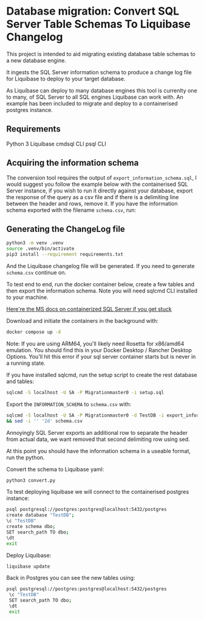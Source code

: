 # Database migration: Convert SQL Server Table Schemas To Liquibase Changelog

This project is intended to aid migrating existing database table schemas to a new database engine.

It ingests the SQL Server information schema to produce a change log file for Liquibase to deploy to your target database.

As Liquibase can deploy to many database engines this tool is currenlty one to many, of SQL Server to all SQL engines Liquibase can work with. An example has been included to migrate and deploy to a containerised postgres instance.

## Requirements

Python 3
Liquibase
cmdsql CLI
psql CLI

## Acquiring the information schema

The conversion tool requires the output of `export_information_schema.sql`, I would suggest you follow the example below with the containerised SQL Server instance, if you wish to run it directly against your database, export the response of the query as a csv file and if there is a delimiting line between the header and rows, remove it. If you have the information schema exported with the filename `schema.csv`, run:

## Generating the ChangeLog file

```bash
python3 -m venv .venv
source .venv/bin/activate 
pip3 install --requirement requirements.txt
```

And the Liquibase changelog file will be generated. If you need to generate `schema.csv` continue on.

To test end to end, run the docker container below, create a few tables and then export the information schema. Note you will need sqlcmd CLI installed to your machine.


[Here're the MS docs on containerized SQL Server if you get stuck](
https://learn.microsoft.com/en-us/sql/linux/quickstart-install-connect-docker?view=sql-server-ver16&pivots=cs1-bash)

Download and initiate the containers in the background with:

```bash
docker compose up -d
```


Note: If you are using ARM64, you'll likely need Rosetta for x86/amd64 emulation. You should find this in your Docker Desktop / Rancher Desktop Options. You'll hit this error if your sql server container starts but is never in a running state.
 
If you have installed sqlcmd, run the setup script to create the rest database and tables:

```bash
sqlcmd -S localhost -U SA -P Migrationmaster0 -i setup.sql
```

Export the `INFORMATION_SCHEMA` to `schema.csv` with:

```bash
sqlcmd -S localhost -U SA -P Migrationmaster0 -d TestDB -i export_information_schema.sql -o "schema.csv" -s "," \
&& sed -i '' '2d' schema.csv
```

Annoyingly SQL Server exports an additional row to separate the header from actual data, we want removed that second delimiting row using sed.

At this point you should have the information schema in a useable format, run the python.

Convert the schema to Liquibase yaml:
```bash
python3 convert.py
```

To test deploying liquibase we will connect to the containerised postgres instance:

```bash
psql postgresql://postgres:postgres@localhost:5432/postgres
create database "TestDB";
\c "TestDB"
create schema dbo;
SET search_path TO dbo;
\dt
exit
```

Deploy Liquibase:

```bash
liquibase update
```

Back in Postgres you can see the new tables using:

```bash
psql postgresql://postgres:postgres@localhost:5432/postgres
 \c "TestDB"
 SET search_path TO dbo;
 \dt
 exit
```

